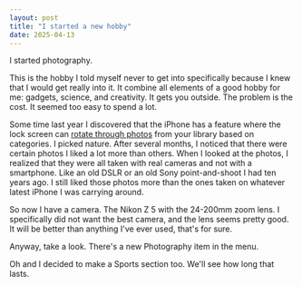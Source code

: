 ```yaml
---
layout: post
title: "I started a new hobby"
date: 2025-04-13
---
```


I started photography.

This is the hobby I told myself never to get into specifically because I knew that I would get really into it.
It combine all elements of a good hobby for me: gadgets, science, and creativity.
It gets you outside.
The problem is the cost.
It seemed too easy to spend a lot.

Some time last year I discovered that the iPhone has a feature where the lock screen can [rotate through photos](https://www.theverge.com/23461505/iphone-ios-16-lock-screen-photo-shuffle-nature-quick-tip-how-to) from your library based on categories.
I picked nature.
After several months, I noticed that there were certain photos I liked a lot more than others.
When I looked at the photos, I realized that they were all taken with real cameras and not with a smartphone.
Like an old DSLR or an old Sony point-and-shoot I had ten years ago.
I still liked those photos more than the ones taken on whatever latest iPhone I was carrying around.

So now I have a camera.
The Nikon Z 5 with the 24-200mm zoom lens.
I specifically did not want the best camera, and the lens seems pretty good.
It will be better than anything I've ever used, that's for sure.

Anyway, take a look.
There's a new Photography item in the menu.

Oh and I decided to make a Sports section too.
We'll see how long that lasts.
